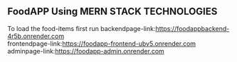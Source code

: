 ## FoodAPP Using MERN STACK TECHNOLOGIES ##
To load the food-items first run backendpage-link:https://foodappbackend-4r5b.onrender.com<br/>
frontendpage-link:https://foodapp-frontend-ubv5.onrender.com<br/>
adminpage-link:https://foodapp-admin.onrender.com
